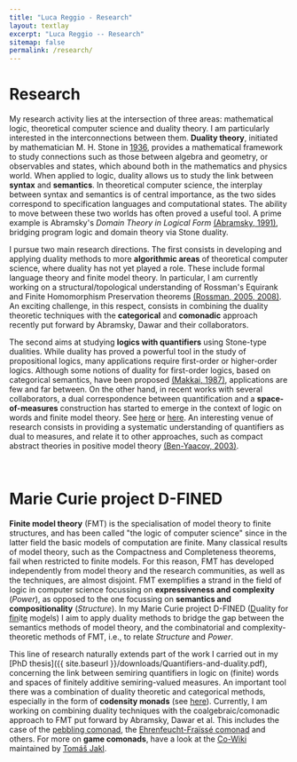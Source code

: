 ```yaml
---
title: "Luca Reggio - Research"
layout: textlay
excerpt: "Luca Reggio -- Research"
sitemap: false
permalink: /research/
---
```


# Research

My research activity lies at the intersection of three areas: mathematical logic, theoretical computer science and duality theory. I am particularly interested in the interconnections between them. <b>Duality theory</b>, initiated by mathematician M. H. Stone in [1936](https://www.jstor.org/stable/1989664), provides a mathematical framework to study connections such as those between algebra and geometry, or observables and states, which abound both in the mathematics and physics world. When applied to logic, duality allows us to study the link between <b>syntax</b> and <b>semantics</b>. In theoretical computer science, the interplay between syntax and semantics is of central importance, as the two sides correspond to specification languages and computational states. The ability to move between these two worlds has often proved a useful tool.
A prime example is Abramsky's <em>Domain Theory in Logical Form</em> [(Abramsky, 1991)](https://www.sciencedirect.com/science/article/pii/016800729190065T), bridging program logic and domain theory via Stone duality. 


I pursue two main research directions. The first consists in developing and applying duality methods to more <b>algorithmic areas</b> of theoretical computer science, where duality has not yet played a role. These include formal language theory and finite model theory. In particular, I am currently working on a structural/topological understanding of Rossman's Equirank and Finite Homomorphism Preservation theorems [(Rossman, 2005, 2008)](http://www.math.toronto.edu/rossman/hpt-jacm.pdf). An exciting challenge, in this respect, consists in combining the duality theoretic techniques with the <b>categorical</b> and <b>comonadic</b> approach recently put forward by Abramsky, Dawar and their collaborators.  


The second aims at studying <b>logics with quantifiers</b> using Stone-type dualities. While duality has proved a powerful tool in the study of propositional logics, many applications require first-order or higher-order logics. Although some notions of duality for first-order logics, based on categorical semantics, have been proposed [(Makkai, 1987)](https://www.sciencedirect.com/science/article/pii/000187088790020X), applications are few and far between. On the other hand, in recent works with several collaborators, a dual correspondence between quantification and a <b>space-of-measures</b> construction has started to emerge in the context of logic on words and finite model theory. See [here](https://arxiv.org/abs/1702.08841) or [here](https://arxiv.org/abs/1907.04036). An interesting venue of research consists in providing a systematic understanding of quantifiers as dual to measures, and relate it to other approaches, such as compact abstract theories in positive model theory [(Ben-Yaacov, 2003)](https://www.worldscientific.com/doi/abs/10.1142/S0219061303000212).
 <a id="D-FINED"></a>

<br>

# Marie Curie project D-FINED

<b>Finite model theory</b> (FMT) is the specialisation of model theory to finite structures, and has been called &quot;the logic of computer science&quot; since in the latter field the basic models of computation are finite. Many classical results of model theory, such as the Compactness and Completeness theorems, fail when restricted to finite models. For this reason, FMT has developed independently from model theory and the research communities, as well as the techniques, are almost disjoint. FMT exemplifies a strand in the field of logic in computer science focussing on <b>expressiveness and complexity</b> (<em>Power</em>), as opposed to the one focussing on <b>semantics and compositionality</b> (<em>Structure</em>). In my Marie Curie project D-FINED (<u>D</u>uality for <u>fin</u>it<u>e</u> mo<u>d</u>els) I aim to apply duality methods to bridge the gap between the semantics methods of model theory, and the combinatorial and complexity-theoretic methods of FMT, i.e., to relate <em>Structure</em> and <em>Power</em>.

This line of research naturally extends part of the work I carried out in my [PhD thesis]({{ site.baseurl }}/downloads/Quantifiers-and-duality.pdf), concerning the link between semiring quantifiers in logic on (finite) words and spaces of finitely additive semiring-valued measures. An important tool there was a combination of duality theoretic and categorical methods, especially in the form of <b>codensity monads</b> (see [here](https://arxiv.org/abs/1807.10637)). Currently, I am working on combining duality techniques with the coalgebraic/comonadic approach to FMT put forward by Abramsky, Dawar et al. This includes the case of the [pebbling comonad](https://dl.acm.org/doi/10.5555/3329995.3330064), the [Ehrenfeucht-Fraïssé comonad](https://drops.dagstuhl.de/opus/volltexte/2018/9669/pdf/LIPIcs-CSL-2018-2.pdf) and others. For more on <b>game comonads</b>, have a look at the [Co-Wiki](https://kam.mff.cuni.cz/~jaklt/comonadwiki/index.php/Main_Page) maintained by [Tomáš Jakl](https://tomas.jakl.one/).

<br>

